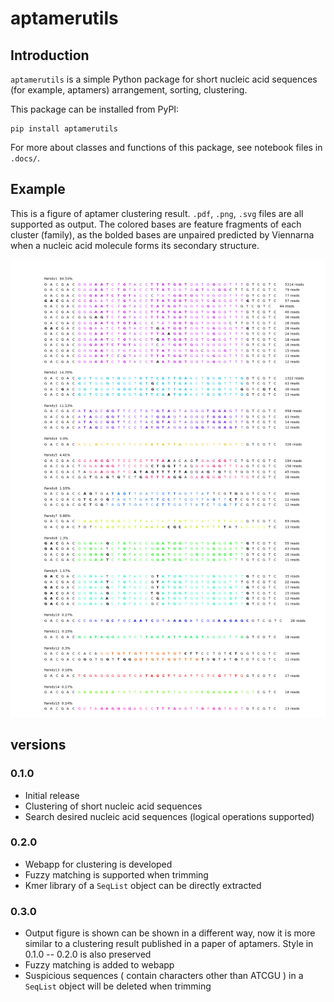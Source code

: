 # aptamerutils

## Introduction

`aptamerutils` is a simple Python package for short nucleic acid sequences (for example, aptamers) arrangement, sorting, clustering. 

This package can be installed from PyPI:
```
pip install aptamerutils
```
For more about classes and functions of this package, see notebook files in `.docs/`.

## Example

This is a figure of aptamer clustering result. `.pdf`, `.png`, `.svg` files are all supported as output. The colored bases are feature fragments of each cluster (family), as the bolded bases are unpaired predicted by Viennarna when a nucleic acid molecule forms its secondary structure.

![figure](example/results/save.png)

## versions

### 0.1.0

- Initial release
- Clustering of short nucleic acid sequences
- Search desired nucleic acid sequences (logical operations supported)

### 0.2.0

- Webapp for clustering is developed
- Fuzzy matching is supported when trimming
- Kmer library of a `SeqList` object can be directly extracted

### 0.3.0

- Output figure is shown can be shown in a different way, now it is more similar to a clustering result published in a paper of aptamers. Style in 0.1.0 -- 0.2.0 is also preserved
- Fuzzy matching is added to webapp
- Suspicious sequences ( contain characters other than ATCGU ) in a `SeqList` object will be deleted when trimming